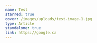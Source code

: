 ```yaml
---
name: Test
starred: true
cover: /images/uploads/test-image-1.jpg
type: Article
standalone: true
link: https://google.ca
---
```

